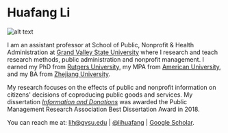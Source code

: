 # Huafang Li

![alt text](https://avatars3.githubusercontent.com/u/10341996?s=460&v=4)

I am an assistant professor at School of Public, Nonprofit & Health Administration at [Grand Valley State University](https://www.gvsu.edu/spnha/) where I research and teach research methods, public administration and nonprofit management. I earned my PhD from [Rutgers University](http://spaa.newark.rutgers.edu), my MPA from [American University](https://www.american.edu/spa/), and my BA from [Zhejiang University](http://www.cec.zju.edu.cn/). 

My research focuses on the effects of public and nonprofit information on citizens' decisions of coproducing public goods and services. My dissertation [*Information and Donations*](https://doi.org/doi:10.7282/T35T3PDQ) was awarded the Public Management Research Association Best Dissertation Award in 2018. 

You can reach me at: lih@gvsu.edu | [@lihuafang](https://twitter.com/lihuafang) | [Google Scholar](https://scholar.google.com/citations?hl=en&user=ku5cRAYAAAAJ&view_op=list_works&sortby=pubdate).
